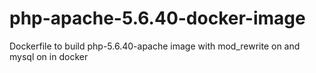 # php-apache-5.6.40-docker-image
Dockerfile to build php-5.6.40-apache image with mod_rewrite on and mysql on in docker

